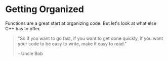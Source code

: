 # Getting Organized

Functions are a great start at organizing code. But let's look at what else C++ has to offer.

> "So if you want to go fast, if you want to get done quickly, if you want your code to be easy to write, make it easy to read."
>
> \- Uncle Bob